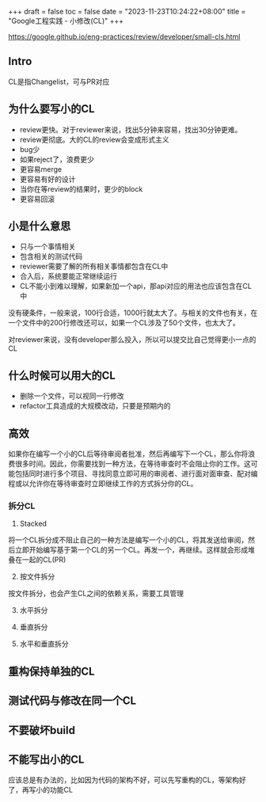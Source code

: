 +++
draft = false
toc = false
date = "2023-11-23T10:24:22+08:00"
title = "Google工程实践 - 小修改(CL)"
+++

https://google.github.io/eng-practices/review/developer/small-cls.html

## Intro

CL是指Changelist，可与PR对应

## 为什么要写小的CL

* review更快。对于reviewer来说，找出5分钟来容易，找出30分钟更难。
* review更彻底。大的CL的review会变成形式主义
* bug少
* 如果reject了，浪费更少
* 更容易merge
* 更容易有好的设计
* 当你在等review的结果时，更少的block
* 更容易回滚

## 小是什么意思

* 只与一个事情相关
* 包含相关的测试代码
* reviewer需要了解的所有相关事情都包含在CL中
* 合入后，系统要能正常继续运行
* CL不能小到难以理解，如果新加一个api，那api对应的用法也应该包含在CL中

没有硬条件，一般来说，100行合适，1000行就太大了。与相关的文件也有关，在一个文件中的200行修改还可以，如果一个CL涉及了50个文件，也太大了。

对reviewer来说，没有developer那么投入，所以可以提交比自己觉得更小一点的CL

## 什么时候可以用大的CL

* 删除一个文件，可以视同一行修改
* refactor工具造成的大规模改动，只要是预期内的

## 高效

如果你在编写一个小的CL后等待审阅者批准，然后再编写下一个CL，那么你将浪费很多时间。因此，你需要找到一种方法，在等待审查时不会阻止你的工作。这可能包括同时进行多个项目、寻找同意立即可用的审阅者、进行面对面审查、配对编程或以允许你在等待审查时立即继续工作的方式拆分你的CL。

### 拆分CL

1. Stacked

将一个CL拆分成不阻止自己的一种方法是编写一个小的CL，将其发送给审阅，然后立即开始编写基于第一个CL的另一个CL。再发一个，再继续。这样就会形成堆叠在一起的CL(PR)

2. 按文件拆分

按文件拆分，也会产生CL之间的依赖关系，需要工具管理

3. 水平拆分

4. 垂直拆分

5. 水平和垂直拆分

## 重构保持单独的CL

## 测试代码与修改在同一个CL

## 不要破坏build

## 不能写出小的CL

应该总是有办法的，比如因为代码的架构不好，可以先写重构的CL，等架构好了，再写小的功能CL
